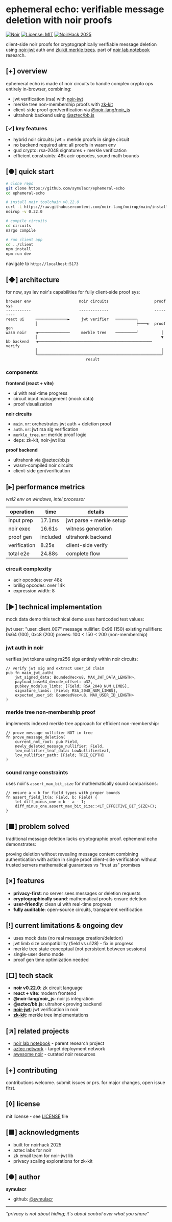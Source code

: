 # ephemeral echo: verifiable message deletion with noir proofs

[![Noir](https://img.shields.io/badge/Built%20with-Noir-6B5ACD)](https://noir-lang.org)
[![License: MIT](https://img.shields.io/badge/License-MIT-yellow.svg)](https://opensource.org/licenses/MIT)
[![NoirHack 2025](https://img.shields.io/badge/NoirHack-2025-orange)](https://github.com/symulacr/ephemeral-echo)

client-side noir proofs for cryptographically verifiable message deletion using [noir-jwt](https://github.com/zkemail/noir-jwt) auth and [zk-kit merkle trees](https://github.com/privacy-scaling-explorations/zk-kit.noir). part of [noir lab notebook](https://github.com/symulacr/noir-lab-notebook) research.

## [+] overview
ephemeral echo is made of noir circuits to handle complex crypto ops entirely in-browser, combining:
- jwt verification (rsa) with [noir-jwt](https://github.com/zkemail/noir-jwt)
- merkle tree non-membership proofs with [zk-kit](https://github.com/privacy-scaling-explorations/zk-kit.noir)  
- client-side proof gen/verification via [@noir-lang/noir_js](https://www.npmjs.com/package/@noir-lang/noir_js)
- ultrahonk backend using [@aztec/bb.js](https://www.npmjs.com/package/@aztec/bb.js)

### [✓] key features

- hybrid noir circuits: jwt + merkle proofs in single circuit
- no backend required atm: all proofs in wasm env
- gud crypto: rsa-2048 signatures + merkle verification  
- efficient constraints: 48k acir opcodes, sound math bounds

## [●] quick start

```bash
# clone repo
git clone https://github.com/symulacr/ephemeral-echo
cd ephemeral-echo

# install noir toolchain v0.22.0
curl -L https://raw.githubusercontent.com/noir-lang/noirup/main/install | bash
noirup -v 0.22.0

# compile circuits
cd circuits
nargo compile

# run client app
cd ../client
npm install
npm run dev
```

navigate to `http://localhost:5173`

## [◆] architecture

for now, sys lev noir's capabilities for fully client-side proof sys:

```
browser env                     noir circuits                    proof sys
-----------                     -------------                    ---------
react ui     ──────────────►     jwt verifier   ─────────┐             
             │                                           ├────►  proof gen
wasm noir    ◄──────────────     merkle tree    ─────────┘          │
             │                                                      ▼
bb backend   ◄──────────────────────────────────────────────────  verify
             │                                                      │
             └──────────────────────────────────────────────────────┘
                                   result
```

### components

**frontend (react + vite)**
- ui with real-time progress
- circuit input management (mock data)
- proof visualization

**noir circuits**
- `main.nr`: orchestrates jwt auth + deletion proof
- `auth.nr`: jwt rsa sig verification
- `merkle_tree.nr`: merkle proof logic
- deps: zk-kit, noir-jwt libs

**proof backend**
- ultrahonk via @aztec/bb.js
- wasm-compiled noir circuits
- client-side gen/verification

## [▸] performance metrics

*wsl2 env on windows, intel processor*

| operation | time | details |
|-----------|------|---------|
| input prep | 17.1ms | jwt parse + merkle setup |
| noir exec | 16.61s | witness generation |
| proof gen | included | ultrahonk backend |
| verification | 8.25s | client-side verify |
| total e2e | 24.88s | complete flow |

### circuit complexity

- acir opcodes: over 48k
- brillig opcodes: over 14k  
- expression width: 8

## [►] technical implementation
mock data demo
this technical demo uses hardcoded test values:

jwt user: "user_client_007"
message nullifier: 0x96 (150)
existing nullifiers: 0x64 (100), 0xc8 (200)
proves: 100 < 150 < 200 (non-membership)


### jwt auth in noir

verifies jwt tokens using rs256 sigs entirely within noir circuits:

```noir
// verify jwt sig and extract user_id claim
pub fn main_jwt_auth(
    jwt_signed_data: BoundedVec<u8, MAX_JWT_DATA_LENGTH>,
    payload_base64_decode_offset: u32,
    pubkey_modulus_limbs: [Field; RSA_2048_NUM_LIMBS],
    signature_limbs: [Field; RSA_2048_NUM_LIMBS],
    expected_user_id: BoundedVec<u8, MAX_USER_ID_LENGTH>
)
```

### merkle tree non-membership proof

implements indexed merkle tree approach for efficient non-membership:

```noir
// prove message nullifier NOT in tree
fn prove_message_deletion(
    current_nmt_root: pub Field,
    newly_deleted_message_nullifier: Field,
    low_nullifier_leaf_data: LowNullifierLeaf,
    low_nullifier_path: [Field; TREE_DEPTH]
)
```

### sound range constraints

uses noir's `assert_max_bit_size` for mathematically sound comparisons:

```noir
// ensure a < b for field types with proper bounds
fn assert_field_lt(a: Field, b: Field) {
    let diff_minus_one = b - a - 1;
    diff_minus_one.assert_max_bit_size::<LT_EFFECTIVE_BIT_SIZE>();
}
```
## [■] problem solved
traditional message deletion lacks cryptographic proof. ephemeral echo demonstrates:

proving deletion without revealing message content
combining authentication with action in single proof
client-side verification without trusted servers
mathematical guarantees vs "trust us" promises


## [×] features

- **privacy-first**: no server sees messages or deletion requests
- **cryptographically sound**: mathematical proofs ensure deletion
- **user-friendly**: clean ui with real-time progress
- **fully auditable**: open-source circuits, transparent verification

## [!] current limitations & ongoing dev

- uses mock data (no real message creation/deletion)
- jwt limb size compatibility (field vs u128) - fix in progress
- merkle tree state conceptual (not persistent between sessions)
- single-user demo mode  
- proof gen time optimization needed


## [□] tech stack

- **noir v0.22.0**: zk circuit language
- **react + vite**: modern frontend
- **@noir-lang/noir_js**: noir js integration
- **@aztec/bb.js**: ultrahonk proving backend  
- **[noir-jwt](https://github.com/zkemail/noir-jwt)**: jwt verification in noir
- **[zk-kit](https://github.com/privacy-scaling-explorations/zk-kit.noir)**: merkle tree implementations

## [↗] related projects

- [noir lab notebook](https://github.com/symulacr/noir-lab-notebook) - parent research project
- [aztec network](https://aztec.network) - target deployment network
- [awesome noir](https://github.com/noir-lang/awesome-noir) - curated noir resources

## [+] contributing

contributions welcome. submit issues or prs. for major changes, open issue first.

## [◊] license

mit license - see [LICENSE](LICENSE) file

## [■] acknowledgments

- built for noirhack 2025
- aztec labs for noir
- zk email team for noir-jwt lib  
- privacy scaling explorations for zk-kit

## [●] author

**symulacr**
- github: [@symulacr](https://github.com/symulacr)

---

*"privacy is not about hiding; it's about control over what you share"*
